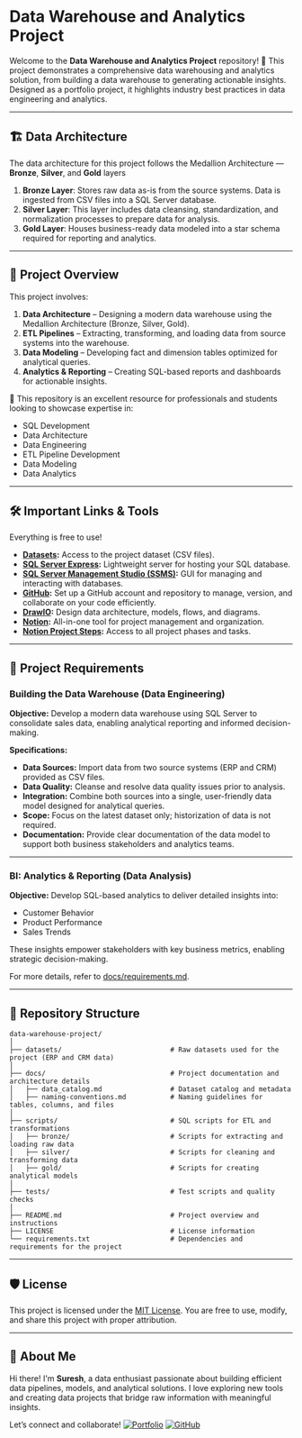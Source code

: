 # Data Warehouse and Analytics Project

Welcome to the **Data Warehouse and Analytics Project** repository! 🚀
This project demonstrates a comprehensive data warehousing and analytics solution, from building a data warehouse to generating actionable insights. Designed as a portfolio project, it highlights industry best practices in data engineering and analytics.

---

## 🏗️ Data Architecture

The data architecture for this project follows the Medallion Architecture — **Bronze**, **Silver**, and **Gold** layers

1. **Bronze Layer**: Stores raw data as-is from the source systems. Data is ingested from CSV files into a SQL Server database.
2. **Silver Layer**: This layer includes data cleansing, standardization, and normalization processes to prepare data for analysis.
3. **Gold Layer**: Houses business-ready data modeled into a star schema required for reporting and analytics.

---

## 📖 Project Overview

This project involves:

1. **Data Architecture** – Designing a modern data warehouse using the Medallion Architecture (Bronze, Silver, Gold).
2. **ETL Pipelines** – Extracting, transforming, and loading data from source systems into the warehouse.
3. **Data Modeling** – Developing fact and dimension tables optimized for analytical queries.
4. **Analytics & Reporting** – Creating SQL-based reports and dashboards for actionable insights.

🎯 This repository is an excellent resource for professionals and students looking to showcase expertise in:

* SQL Development
* Data Architecture
* Data Engineering
* ETL Pipeline Development
* Data Modeling
* Data Analytics

---

## 🛠️ Important Links & Tools

Everything is free to use!

* **[Datasets](datasets/):** Access to the project dataset (CSV files).
* **[SQL Server Express](https://www.microsoft.com/en-us/sql-server/sql-server-downloads):** Lightweight server for hosting your SQL database.
* **[SQL Server Management Studio (SSMS)](https://learn.microsoft.com/en-us/sql/ssms/download-sql-server-management-studio-ssms?view=sql-server-ver16):** GUI for managing and interacting with databases.
* **[GitHub](https://github.com/):** Set up a GitHub account and repository to manage, version, and collaborate on your code efficiently.
* **[DrawIO](https://www.drawio.com/):** Design data architecture, models, flows, and diagrams.
* **[Notion](https://www.notion.com/):** All-in-one tool for project management and organization.
* **[Notion Project Steps](https://thankful-pangolin-2ca.notion.site/SQL-Data-Warehouse-Project-16ed041640ef80489667cfe2f380b269?pvs=4):** Access to all project phases and tasks.

---

## 🚀 Project Requirements

### Building the Data Warehouse (Data Engineering)

**Objective:**
Develop a modern data warehouse using SQL Server to consolidate sales data, enabling analytical reporting and informed decision-making.

**Specifications:**

* **Data Sources:** Import data from two source systems (ERP and CRM) provided as CSV files.
* **Data Quality:** Cleanse and resolve data quality issues prior to analysis.
* **Integration:** Combine both sources into a single, user-friendly data model designed for analytical queries.
* **Scope:** Focus on the latest dataset only; historization of data is not required.
* **Documentation:** Provide clear documentation of the data model to support both business stakeholders and analytics teams.

---

### BI: Analytics & Reporting (Data Analysis)

**Objective:**
Develop SQL-based analytics to deliver detailed insights into:

* Customer Behavior
* Product Performance
* Sales Trends

These insights empower stakeholders with key business metrics, enabling strategic decision-making.

For more details, refer to [docs/requirements.md](docs/requirements.md).

---

## 📂 Repository Structure

```
data-warehouse-project/
│
├── datasets/                           # Raw datasets used for the project (ERP and CRM data)
│
├── docs/                               # Project documentation and architecture details
│   ├── data_catalog.md                 # Dataset catalog and metadata
│   ├── naming-conventions.md           # Naming guidelines for tables, columns, and files
│
├── scripts/                            # SQL scripts for ETL and transformations
│   ├── bronze/                         # Scripts for extracting and loading raw data
│   ├── silver/                         # Scripts for cleaning and transforming data
│   ├── gold/                           # Scripts for creating analytical models
│
├── tests/                              # Test scripts and quality checks
│
├── README.md                           # Project overview and instructions
├── LICENSE                             # License information
└── requirements.txt                    # Dependencies and requirements for the project
```

---

## 🛡️ License

This project is licensed under the [MIT License](LICENSE).
You are free to use, modify, and share this project with proper attribution.

---

## 🌟 About Me

Hi there! I'm **Suresh**, a data enthusiast passionate about building efficient data pipelines, models, and analytical solutions.
I love exploring new tools and creating data projects that bridge raw information with meaningful insights.

Let’s connect and collaborate!
[![Portfolio](https://img.shields.io/badge/Portfolio-000000?style=for-the-badge\&logo=google-chrome\&logoColor=white)](worksbysuresh.netlify.app)
[![GitHub](https://img.shields.io/badge/GitHub-181717?style=for-the-badge\&logo=github\&logoColor=white)](https://github.com/SureshReddy36)

